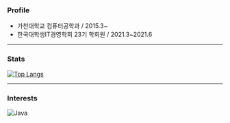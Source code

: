### Profile
- 가천대학교 컴퓨터공학과 / 2015.3~
- 한국대학생IT경영학회 23기 학회원 / 2021.3~2021.6

***

### Stats
[![Top Langs](https://github-readme-stats.vercel.app/api/top-langs/?username=skehdxhd96&layout=compact&hide=css)](https://github.com/anuraghazra/github-readme-stats)

***

### Interests
![Java](https://img.shields.io/badge/Java-007396?style=flat&logo=Java)

<!--
**skehdxhd96/skehdxhd96** is a ✨ _special_ ✨ repository because its `README.md` (this file) appears on your GitHub profile.

Here are some ideas to get you started:

- 🔭 I’m currently working on ...
- 🌱 I’m currently learning ...
- 👯 I’m looking to collaborate on ...
- 🤔 I’m looking for help with ...
- 💬 Ask me about ...
- 📫 How to reach me: ...
- 😄 Pronouns: ...
- ⚡ Fun fact: ...
-->
